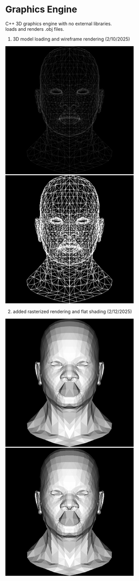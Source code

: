 # Graphics Engine
C++ 3D graphics engine with no external libraries.  
    loads and renders .obj files.

1) 3D model loading and wireframe rendering (2/10/2025)
<p align="left">
<img src="https://github.com/carlgombert/GraphicsEngine/blob/main/result/wireframe/head_wireframe.png" width="400" height="400"/>
<img src="https://github.com/carlgombert/GraphicsEngine/blob/main/result/wireframe/face_wireframe.gif" width="400" height="400"/>
</p>


2) added rasterized rendering and flat shading (2/12/2025)
<p align="left">
<img src="https://github.com/carlgombert/GraphicsEngine/blob/main/result/flat_shading/head_flat_shading.png" width="400" height="400"/>
<img src="https://github.com/carlgombert/GraphicsEngine/blob/main/result/flat_shading/head_flat_shading.gif" width="400" height="400"/>
</p>

